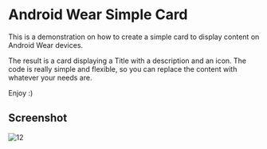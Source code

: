 # Android Wear Simple Card
This is a demonstration on how to create a simple card to display content on Android Wear devices.

The result is a card displaying a Title with a description and an icon. The code is really simple and flexible, so you can replace the content with whatever your needs are.

Enjoy :)

## Screenshot

![12](https://cloud.githubusercontent.com/assets/5642644/18363673/0fefc284-75d9-11e6-91ab-3025e451f2a5.PNG)
